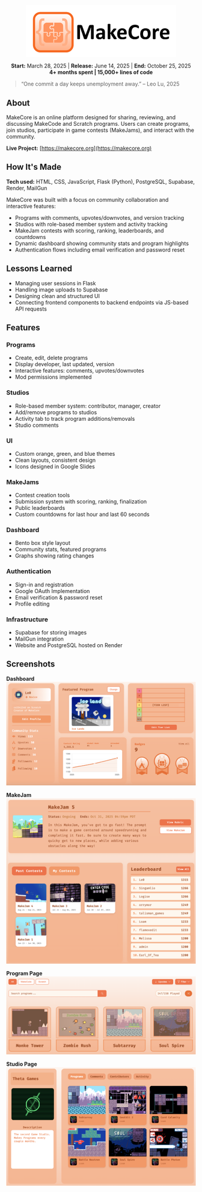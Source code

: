 <div style="display: flex; justify-content: center; align-items: center; gap: 20px;">
  <img src="docs/screenshots/logo.svg" alt="MakeCore Logo" width="400">
</div>







<p align="center" style="margin-top: 15px;">
  <strong>Start:</strong> March 28, 2025 | <strong>Release:</strong> June 14, 2025 | <strong>End:</strong> October 25, 2025<br>
  <strong>4+ months spent | 15,000+ lines of code</strong>
</p>

> “One commit a day keeps unemployment away.” – Leo Lu, 2025


## About
MakeCore is an online platform designed for sharing, reviewing, and discussing MakeCode and Scratch programs. Users can create programs, join studios, participate in game contests (MakeJams), and interact with the community.

**Live Project:** [https://makecore.org](https://makecore.org)


## How It's Made
**Tech used:** HTML, CSS, JavaScript, Flask (Python), PostgreSQL, Supabase, Render, MailGun

MakeCore was built with a focus on community collaboration and interactive features:
- Programs with comments, upvotes/downvotes, and version tracking  
- Studios with role-based member system and activity tracking  
- MakeJam contests with scoring, ranking, leaderboards, and countdowns  
- Dynamic dashboard showing community stats and program highlights  
- Authentication flows including email verification and password reset  


## Lessons Learned
- Managing user sessions in Flask
- Handling image uploads to Supabase
- Designing clean and structured UI 
- Connecting frontend components to backend endpoints via JS-based API requests


## Features

### Programs
- Create, edit, delete programs  
- Display developer, last updated, version  
- Interactive features: comments, upvotes/downvotes  
- Mod permissions implemented  

### Studios
- Role-based member system: contributor, manager, creator  
- Add/remove programs to studios  
- Activity tab to track program additions/removals  
- Studio comments  

### UI
- Custom orange, green, and blue themes  
- Clean layouts, consistent design  
- Icons designed in Google Slides  

### MakeJams
- Contest creation tools  
- Submission system with scoring, ranking, finalization  
- Public leaderboards  
- Custom countdowns for last hour and last 60 seconds  

### Dashboard
- Bento box style layout  
- Community stats, featured programs  
- Graphs showing rating changes  

### Authentication
- Sign-in and registration  
- Google OAuth Implementation
- Email verification & password reset  
- Profile editing  

### Infrastructure
- Supabase for storing images  
- MailGun integration  
- Website and PostgreSQL hosted on Render  


## Screenshots

**Dashboard**
![Dashboard](docs/screenshots/dashboard.png)

**MakeJam**
![MakeJam](docs/screenshots/makejam.png)

**Program Page**
![Program](docs/screenshots/program.png)

**Studio Page**
![Studio](docs/screenshots/studio.png)


